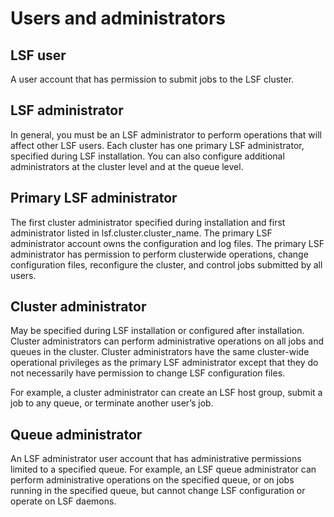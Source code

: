 # Users and administrators

## LSF user

A user account that has permission to submit jobs to the LSF cluster.

## LSF administrator

In general, you must be an LSF administrator to perform operations that will affect other LSF users. Each cluster has one primary LSF administrator, specified during LSF installation. You can also configure additional administrators at the cluster level and at the queue level.

## Primary LSF administrator

The first cluster administrator specified during installation and first administrator listed in lsf.cluster.cluster_name. The primary LSF administrator account owns the configuration and log files. The primary LSF administrator has permission to perform clusterwide operations, change configuration files, reconfigure the cluster, and control jobs submitted by all users.

## Cluster administrator

May be specified during LSF installation or configured after installation. Cluster administrators can perform administrative operations on all jobs and queues in the cluster. Cluster administrators have the same cluster-wide operational privileges as the primary LSF administrator except that they do not necessarily have permission to change LSF configuration files.

For example, a cluster administrator can create an LSF host group, submit a job to any queue, or terminate another user’s job.

## Queue administrator

An LSF administrator user account that has administrative permissions limited to a specified queue. For example, an LSF queue administrator can perform administrative operations on the specified queue, or on jobs running in the specified queue, but cannot change LSF configuration or operate on LSF daemons.